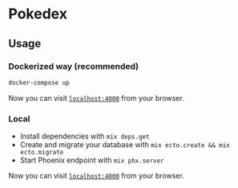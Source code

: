 # Pokedex

## Usage

### Dockerized way (recommended)

```sh
docker-compose up
```

Now you can visit [`localhost:4000`](http://localhost:4000) from your browser.

### Local

* Install dependencies with `mix deps.get`
* Create and migrate your database with `mix ecto.create && mix ecto.migrate`
* Start Phoenix endpoint with `mix phx.server`

Now you can visit [`localhost:4000`](http://localhost:4000) from your browser.
